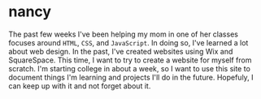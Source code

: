 # nancy
The past few weeks I've been helping my mom in one of her classes focuses around `HTML`, `CSS`, and `JavaScript`. In doing so, I've learned a lot about web design. In the past, I've created websites using Wix and SquareSpace. This time, I want to try to create a website for myself from scratch. I'm starting college in about a week, so I want to use this site to document things I'm learning and projects I'll do in the future. Hopefuly, I can keep up with it and not forget about it. 
